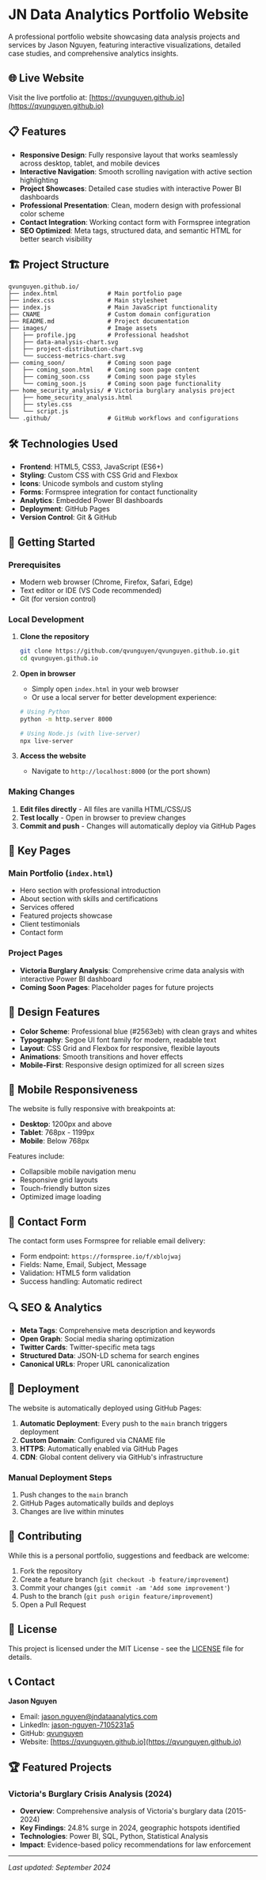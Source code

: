 # JN Data Analytics Portfolio Website

A professional portfolio website showcasing data analysis projects and services by Jason Nguyen, featuring interactive visualizations, detailed case studies, and comprehensive analytics insights.

## 🌐 Live Website

Visit the live portfolio at: [https://qvunguyen.github.io](https://qvunguyen.github.io)

## 📋 Features

- **Responsive Design**: Fully responsive layout that works seamlessly across desktop, tablet, and mobile devices
- **Interactive Navigation**: Smooth scrolling navigation with active section highlighting
- **Project Showcases**: Detailed case studies with interactive Power BI dashboards
- **Professional Presentation**: Clean, modern design with professional color scheme
- **Contact Integration**: Working contact form with Formspree integration
- **SEO Optimized**: Meta tags, structured data, and semantic HTML for better search visibility

## 🏗️ Project Structure

```
qvunguyen.github.io/
├── index.html              # Main portfolio page
├── index.css               # Main stylesheet
├── index.js                # Main JavaScript functionality
├── CNAME                   # Custom domain configuration
├── README.md               # Project documentation
├── images/                 # Image assets
│   ├── profile.jpg         # Professional headshot
│   ├── data-analysis-chart.svg
│   ├── project-distribution-chart.svg
│   └── success-metrics-chart.svg
├── coming_soon/            # Coming soon page
│   ├── coming_soon.html    # Coming soon page content
│   ├── coming_soon.css     # Coming soon page styles
│   └── coming_soon.js      # Coming soon page functionality
├── home_security_analysis/ # Victoria burglary analysis project
│   ├── home_security_analysis.html
│   ├── styles.css
│   └── script.js
└── .github/                # GitHub workflows and configurations
```

## 🛠️ Technologies Used

- **Frontend**: HTML5, CSS3, JavaScript (ES6+)
- **Styling**: Custom CSS with CSS Grid and Flexbox
- **Icons**: Unicode symbols and custom styling
- **Forms**: Formspree integration for contact functionality
- **Analytics**: Embedded Power BI dashboards
- **Deployment**: GitHub Pages
- **Version Control**: Git & GitHub

## 🚀 Getting Started

### Prerequisites

- Modern web browser (Chrome, Firefox, Safari, Edge)
- Text editor or IDE (VS Code recommended)
- Git (for version control)

### Local Development

1. **Clone the repository**
   ```bash
   git clone https://github.com/qvunguyen/qvunguyen.github.io.git
   cd qvunguyen.github.io
   ```

2. **Open in browser**
   - Simply open `index.html` in your web browser
   - Or use a local server for better development experience:
   ```bash
   # Using Python
   python -m http.server 8000

   # Using Node.js (with live-server)
   npx live-server
   ```

3. **Access the website**
   - Navigate to `http://localhost:8000` (or the port shown)

### Making Changes

1. **Edit files directly** - All files are vanilla HTML/CSS/JS
2. **Test locally** - Open in browser to preview changes
3. **Commit and push** - Changes will automatically deploy via GitHub Pages

## 📂 Key Pages

### Main Portfolio (`index.html`)
- Hero section with professional introduction
- About section with skills and certifications
- Services offered
- Featured projects showcase
- Client testimonials
- Contact form

### Project Pages
- **Victoria Burglary Analysis**: Comprehensive crime data analysis with interactive Power BI dashboard
- **Coming Soon Pages**: Placeholder pages for future projects

## 🎨 Design Features

- **Color Scheme**: Professional blue (#2563eb) with clean grays and whites
- **Typography**: Segoe UI font family for modern, readable text
- **Layout**: CSS Grid and Flexbox for responsive, flexible layouts
- **Animations**: Smooth transitions and hover effects
- **Mobile-First**: Responsive design optimized for all screen sizes

## 📱 Mobile Responsiveness

The website is fully responsive with breakpoints at:
- **Desktop**: 1200px and above
- **Tablet**: 768px - 1199px
- **Mobile**: Below 768px

Features include:
- Collapsible mobile navigation menu
- Responsive grid layouts
- Touch-friendly button sizes
- Optimized image loading

## 📧 Contact Form

The contact form uses Formspree for reliable email delivery:
- Form endpoint: `https://formspree.io/f/xblojwaj`
- Fields: Name, Email, Subject, Message
- Validation: HTML5 form validation
- Success handling: Automatic redirect

## 🔍 SEO & Analytics

- **Meta Tags**: Comprehensive meta description and keywords
- **Open Graph**: Social media sharing optimization
- **Twitter Cards**: Twitter-specific meta tags
- **Structured Data**: JSON-LD schema for search engines
- **Canonical URLs**: Proper URL canonicalization

## 🚀 Deployment

The website is automatically deployed using GitHub Pages:

1. **Automatic Deployment**: Every push to the `main` branch triggers deployment
2. **Custom Domain**: Configured via CNAME file
3. **HTTPS**: Automatically enabled via GitHub Pages
4. **CDN**: Global content delivery via GitHub's infrastructure

### Manual Deployment Steps

1. Push changes to the `main` branch
2. GitHub Pages automatically builds and deploys
3. Changes are live within minutes

## 🤝 Contributing

While this is a personal portfolio, suggestions and feedback are welcome:

1. Fork the repository
2. Create a feature branch (`git checkout -b feature/improvement`)
3. Commit your changes (`git commit -am 'Add some improvement'`)
4. Push to the branch (`git push origin feature/improvement`)
5. Open a Pull Request

## 📄 License

This project is licensed under the MIT License - see the [LICENSE](LICENSE) file for details.

## 📞 Contact

**Jason Nguyen**
- Email: jason.nguyen@jndataanalytics.com
- LinkedIn: [jason-nguyen-7105231a5](https://www.linkedin.com/in/jason-nguyen-7105231a5/)
- GitHub: [qvunguyen](https://github.com/qvunguyen)
- Website: [https://qvunguyen.github.io](https://qvunguyen.github.io)

## 🏆 Featured Projects

### Victoria's Burglary Crisis Analysis (2024)
- **Overview**: Comprehensive analysis of Victoria's burglary data (2015-2024)
- **Key Findings**: 24.8% surge in 2024, geographic hotspots identified
- **Technologies**: Power BI, SQL, Python, Statistical Analysis
- **Impact**: Evidence-based policy recommendations for law enforcement

---

*Last updated: September 2024*